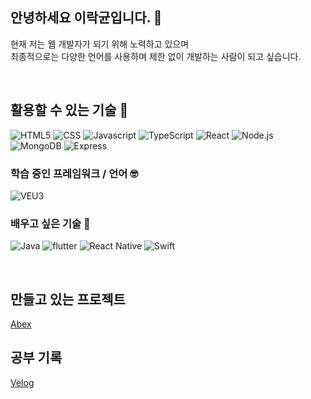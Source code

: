 ## 안녕하세요 이락균입니다. 👋

현재 저는 웹 개발자가 되기 위해 노력하고 있으며  
최종적으로는 다양한 언어를 사용하며 제한 없이 개발하는 사람이 되고 싶습니다.


<br/>

## 활용할 수 있는 기술 🤟  
![HTML5](https://img.shields.io/badge/HTML5-FFF?style=for-the-badge&logo=HTML5)
![CSS](https://img.shields.io/badge/CSS3-1965E2?style=for-the-badge&logo=css3)
![Javascript](https://img.shields.io/badge/Javascript-CE4124?style=for-the-badge&logo=javascript)
![TypeScript](https://img.shields.io/badge/Typescript-FFF?style=for-the-badge&logo=typescript)
![React](https://img.shields.io/badge/React-237BF3?style=for-the-badge&logo=React)
![Node.js](https://img.shields.io/badge/Node.js-fff?style=for-the-badge&logo=node.js)
![MongoDB](https://img.shields.io/badge/mongo%20db-1A8C45?style=for-the-badge&logo=mongodb)
![Express](https://img.shields.io/badge/express-5E0340?style=for-the-badge&logo=express)

### 학습 중인 프레임워크 / 언어 🤓
![VEU3](https://img.shields.io/badge/Vue3-FFF?style=for-the-badge&logo=vue.js)


### 배우고 싶은 기술 🧩
![Java](https://img.shields.io/badge/Java-FFF?style=for-the-badge&logo=java)
![flutter](https://img.shields.io/badge/flutter-2278ec?style=for-the-badge&logo=flutter)
![React Native](https://img.shields.io/badge/React%20Native-2233ec?style=for-the-badge&logo=React-Native)
![Swift](https://img.shields.io/badge/Swift-fff?style=for-the-badge&logo=swift)

<br/>

## 만들고 있는 프로젝트
[Abex](https://github.com/Newbie-Alert/abex)


## 공부 기록
[Velog](https://velog.io/@choonsik0324)
<!--
**Newbie-Alert/Newbie-Alert** is a ✨ _special_ ✨ repository because its `README.md` (this file) appears on your GitHub profile.

Here are some ideas to get you started:

- 🔭 I’m currently working on ...
- 🌱 I’m currently learning ...
- 👯 I’m looking to collaborate on ...
- 🤔 I’m looking for help with ...
- 💬 Ask me about ...
- 📫 How to reach me: ...
- 😄 Pronouns: ...
- ⚡ Fun fact: ...
-->
